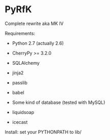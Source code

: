 PyRfK
=====

Complete rewrite aka MK IV


Requirements:
* Python 2.7 (actually 2.6)
* CherryPy >= 3.2.0
* SQLAlchemy
* jinja2
* passlib
* babel

* Some kind of database (tested with MySQL)
* liquidsoap
* icecast


Install:
set your PYTHONPATH to lib/
